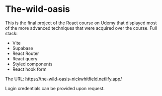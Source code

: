 # The-wild-oasis
This is the final project of the React course on Udemy that displayed most of the more advanced techniques that were acquired over the course.
Full stack:
- Vite
- Supabase
- React Router
- React query
- Styled components
- React hook form
  
The URL: https://the-wild-oasis-nickwhitfield.netlify.app/

Login credentials can be provided upon request.


